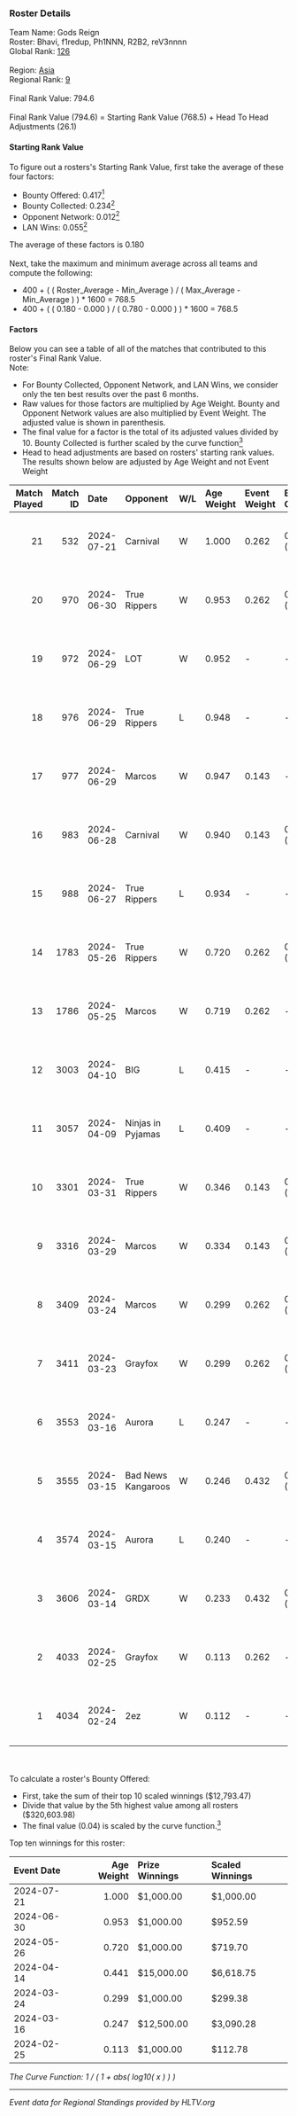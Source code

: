 ### Roster Details<br />
Team Name: Gods Reign<br />
Roster: Bhavi, f1redup, Ph1NNN, R2B2, reV3nnnn<br />
Global Rank: [126](../standings_global.md)<br />
<br />
Region: [Asia]( ../standings_asia.md)<br />
Regional Rank: [9]( ../standings_asia.md)<br />
<br />
Final Rank Value:  794.6<br />
<br />
Final Rank Value (794.6) = Starting Rank Value (768.5) + Head To Head Adjustments (26.1)<br />

#### Starting Rank Value<br />
To figure out a rosters's Starting Rank Value, first take the average of these four factors:<br />
- Bounty Offered: 0.417[<sup>1</sup>](#table2)
- Bounty Collected: 0.234[<sup>2</sup>](#table1)
- Opponent Network: 0.012[<sup>2</sup>](#table1)
- LAN Wins: 0.055[<sup>2</sup>](#table1)

The average of these factors is 0.180<br />
<br />
Next, take the maximum and minimum average across all teams and compute the following:<br />
- 400 + ( ( Roster_Average - Min_Average ) / ( Max_Average - Min_Average ) ) * 1600 = 768.5
- 400 + ( ( 0.180 - 0.000 ) / ( 0.780 - 0.000 ) ) * 1600 = 768.5


#### Factors<br />
Below you can see a table of all of the matches that contributed to this roster's Final Rank Value.<br />
Note:<br />

- For Bounty Collected, Opponent Network, and LAN Wins, we consider only the ten best results over the past 6 months.
- Raw values for those factors are multiplied by Age Weight. Bounty and Opponent Network values are also multiplied by Event Weight. The adjusted value is shown in parenthesis.
- The final value for a factor is the total of its adjusted values divided by 10. Bounty Collected is further scaled by the curve function[<sup>3</sup>](#curveFunction)
- Head to head adjustments are based on rosters' starting rank values. The results shown below are adjusted by Age Weight and not Event Weight
<span id="table1"></span><br />


| Match Played | Match ID | Date       | Opponent           | W/L | Age Weight | Event Weight | Bounty Collected | Opponent Network | LAN Wins  | H2H Adj. | Roster                                 |
| -: | -: | :- | :- | :- | :- | :- | :- | :- | :- | -: | :- |
|           21 |      532 | 2024-07-21 | Carnival           | W   | 1.000      | 0.262        | 0.002 (0.001)    | -                | 0 (0.000) |     5.26 | Bhavi, f1redup, Ph1NNN, R2B2, reV3nnnn |
|           20 |      970 | 2024-06-30 | True Rippers       | W   | 0.953      | 0.262        | 0.005 (0.001)    | 0.167 (0.041)    | 0 (0.000) |    12.87 | 1nhuman, Bhavi, Ph1NNN, R2B2, reV3nnnn |
|           19 |      972 | 2024-06-29 | LOT                | W   | 0.952      | -            | -                | -                | 0 (0.000) |     3.25 | Bhavi, f1redup, Ph1NNN, R2B2, reV3nnnn |
|           18 |      976 | 2024-06-29 | True Rippers       | L   | 0.948      | -            | -                | -                | -         |   -17.32 | Bhavi, f1redup, Ph1NNN, R2B2, reV3nnnn |
|           17 |      977 | 2024-06-29 | Marcos             | W   | 0.947      | 0.143        | -                | 0.037 (0.005)    | 0 (0.000) |     4.87 | Bhavi, f1redup, Ph1NNN, R2B2, reV3nnnn |
|           16 |      983 | 2024-06-28 | Carnival           | W   | 0.940      | 0.143        | 0.002 (0.000)    | -                | 0 (0.000) |     5.29 | Bhavi, f1redup, Ph1NNN, R2B2, reV3nnnn |
|           15 |      988 | 2024-06-27 | True Rippers       | L   | 0.934      | -            | -                | -                | -         |   -18.38 | Bhavi, f1redup, Ph1NNN, R2B2, reV3nnnn |
|           14 |     1783 | 2024-05-26 | True Rippers       | W   | 0.720      | 0.262        | 0.005 (0.001)    | 0.167 (0.031)    | 0 (0.000) |     8.33 | 1nhuman, Bhavi, Ph1NNN, R2B2, reV3nnnn |
|           13 |     1786 | 2024-05-25 | Marcos             | W   | 0.719      | 0.262        | -                | 0.037 (0.007)    | 0 (0.000) |     3.62 | Bhavi, f1redup, Ph1NNN, R2B2, reV3nnnn |
|           12 |     3003 | 2024-04-10 | BIG                | L   | 0.415      | -            | -                | -                | -         |    -0.70 | Bhavi, f1redup, Ph1NNN, R2B2, yoom     |
|           11 |     3057 | 2024-04-09 | Ninjas in Pyjamas  | L   | 0.409      | -            | -                | -                | -         |    -0.09 | Bhavi, f1redup, Ph1NNN, R2B2, yoom     |
|           10 |     3301 | 2024-03-31 | True Rippers       | W   | 0.346      | 0.143        | 0.005 (0.000)    | 0.167 (0.008)    | 0 (0.000) |     4.06 | Bhavi, f1redup, Ph1NNN, R2B2, reV3nnnn |
|            9 |     3316 | 2024-03-29 | Marcos             | W   | 0.334      | 0.143        | 0.000 (0.000)    | 0.012 (0.001)    | -         |     2.99 | Bhavi, f1redup, Ph1NNN, R2B2, reV3nnnn |
|            8 |     3409 | 2024-03-24 | Marcos             | W   | 0.299      | 0.262        | 0.000 (0.000)    | 0.012 (0.001)    | -         |     2.75 | Bhavi, f1redup, Ph1NNN, R2B2, reV3nnnn |
|            7 |     3411 | 2024-03-23 | Grayfox            | W   | 0.299      | 0.262        | 0.000 (0.000)    | 0.004 (0.000)    | -         |     2.47 | Bhavi, f1redup, Ph1NNN, R2B2, reV3nnnn |
|            6 |     3553 | 2024-03-16 | Aurora             | L   | 0.247      | -            | -                | -                | -         |    -0.05 | Bhavi, f1redup, Ph1NNN, R2B2, reV3nnnn |
|            5 |     3555 | 2024-03-15 | Bad News Kangaroos | W   | 0.246      | 0.432        | 0.016 (0.002)    | 0.222 (0.024)    | 1 (0.246) |     3.95 | Bhavi, f1redup, Ph1NNN, R2B2, reV3nnnn |
|            4 |     3574 | 2024-03-15 | Aurora             | L   | 0.240      | -            | -                | -                | -         |    -0.05 | Bhavi, f1redup, Ph1NNN, R2B2, reV3nnnn |
|            3 |     3606 | 2024-03-14 | GRDX               | W   | 0.233      | 0.432        | 0.002 (0.000)    | -                | 1 (0.233) |     1.57 | Bhavi, f1redup, Ph1NNN, R2B2, reV3nnnn |
|            2 |     4033 | 2024-02-25 | Grayfox            | W   | 0.113      | 0.262        | -                | 0.004 (0.000)    | -         |     0.96 | Bhavi, f1redup, Ph1NNN, R2B2, reV3nnnn |
|            1 |     4034 | 2024-02-24 | 2ez                | W   | 0.112      | -            | -                | -                | -         |     0.40 | Bhavi, f1redup, Ph1NNN, R2B2, reV3nnnn |

<br />
<span id="table2"></span><br />
To calculate a roster's Bounty Offered:<br />

- First, take the sum of their top 10 scaled winnings ($12,793.47)
- Divide that value by the 5th highest value among all rosters ($320,603.98)
- The final value (0.04) is scaled by the curve function.[<sup>3</sup>](#curveFunction)

Top ten winnings for this roster:<br />

| Event Date | Age Weight | Prize Winnings | Scaled Winnings |
| :- | -: | :- | :- |
| 2024-07-21 |      1.000 | $1,000.00      | $1,000.00       |
| 2024-06-30 |      0.953 | $1,000.00      | $952.59         |
| 2024-05-26 |      0.720 | $1,000.00      | $719.70         |
| 2024-04-14 |      0.441 | $15,000.00     | $6,618.75       |
| 2024-03-24 |      0.299 | $1,000.00      | $299.38         |
| 2024-03-16 |      0.247 | $12,500.00     | $3,090.28       |
| 2024-02-25 |      0.113 | $1,000.00      | $112.78         |


<span id="curveFunction"></span>_The Curve Function: 1 / ( 1 + abs( log10( x ) ) )_<br />

---
_Event data for Regional Standings provided by HLTV.org_<br />
